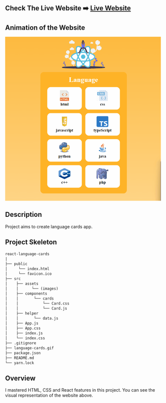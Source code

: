 ## Check The Live Website ➡️ [Live Website](https://osmankoyuncuu.github.io/react-language-cards/)

## Animation of the Website

![image](./language-cards.gif)

## Description

Project aims to create language cards app.

## Project Skeleton

    react-language-cards
    |
    ├── public
    │     └── index.html
    │     └── favicon.ico
    ├── src
    │    ├── assets
    │    │      └── (images)
    │    ├── components
    │    │       └── cards
    │    │           └── Card.css
    │    │           └── Card.js
    │    ├── helper
    │    │       └── data.js
    │    ├── App.js
    │    ├── App.css
    │    ├── index.js
    │    └── index.css
    ├── .gitignore
    ├── language-cards.gif
    ├── package.json
    ├── README.md
    └── yarn.lock

## Overview

I mastered HTML, CSS and React features in this project. You can see the visual representation of the website above.
